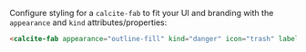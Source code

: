 Configure styling for a `calcite-fab` to fit your UI and branding with the `appearance` and `kind` attributes/properties:

```html
<calcite-fab appearance="outline-fill" kind="danger" icon="trash" label="Remove layer"></calcite-fab>
```
